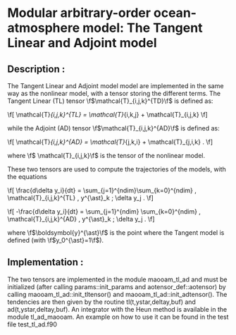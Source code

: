 #  Modular arbitrary-order ocean-atmosphere model: The Tangent Linear and Adjoint model #


## Description : ##

 The Tangent Linear and Adjoint model model are implemented in the same way as the nonlinear model, with a tensor storing the different terms. The Tangent Linear (TL) tensor \f$\mathcal{T}_{i,j,k}^{TD}\f$ is defined as:

\f[ \mathcal{T}_{i,j,k}^{TL} = \mathcal{T}_{i,k,j} + \mathcal{T}_{i,j,k} \f]

while the Adjoint (AD) tensor \f$\mathcal{T}_{i,j,k}^{AD}\f$ is defined as:

\f[ \mathcal{T}_{i,j,k}^{AD} = \mathcal{T}_{j,k,i} + \mathcal{T}_{j,i,k} . \f]

where \f$ \mathcal{T}_{i,j,k}\f$ is the tensor of the nonlinear model.

These two tensors are used to compute the trajectories of the models, with the equations

\f[  \frac{d\delta y_i}{dt} = \sum_{j=1}^{ndim}\sum_{k=0}^{ndim} \, \mathcal{T}_{i,j,k}^{TL} \, y^{\ast}_k \; \delta y_j . \f]

\f[   -\frac{d\delta y_i}{dt} = \sum_{j=1}^{ndim} \sum_{k=0}^{ndim} \, \mathcal{T}_{i,j,k}^{AD} \, y^{\ast}_k \; \delta y_j . \f]

where \f$\boldsymbol{y}^{\ast}\f$ is the point where the Tangent model is defined (with \f$y_0^{\ast}=1\f$).

## Implementation : ##

The two tensors are implemented in the module maooam_tl_ad and must be initialized (after calling params::init_params and aotensor_def::aotensor) by calling maooam_tl_ad::init_tltensor() and maooam_tl_ad::init_adtensor(). The tendencies are then given by the routine tl(t,ystar,deltay,buf) and ad(t,ystar,deltay,buf). An integrator with the Heun method is available in the module tl_ad_maooam. An example on how to use it can be found in the test file test_tl_ad.f90
